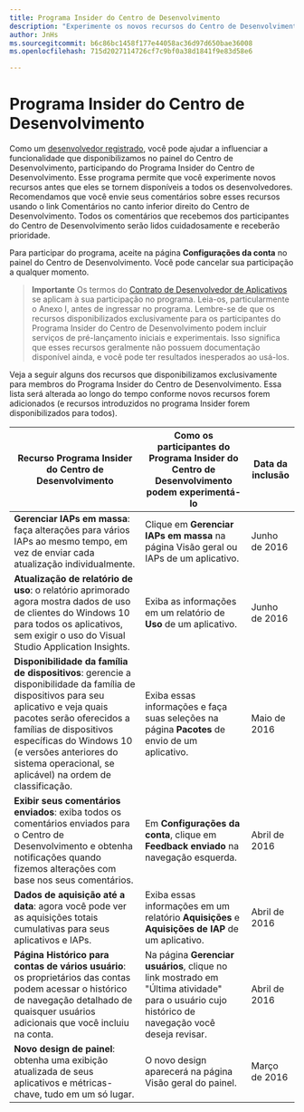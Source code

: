 ```yaml
---
title: Programa Insider do Centro de Desenvolvimento
description: "Experimente os novos recursos do Centro de Desenvolvimento antes que eles se tornem disponíveis para todos os desenvolvedores e conte-nos a sua opinião."
author: JnHs
ms.sourcegitcommit: b6c86bc1458f177e44058ac36d97d650bae36008
ms.openlocfilehash: 715d2027114726cf7c9bf0a38d1841f9e83d58e6

---
```


# Programa Insider do Centro de Desenvolvimento

Como um [desenvolvedor registrado](http://go.microsoft.com/fwlink/?LinkID=615100), você pode ajudar a influenciar a funcionalidade que disponibilizamos no painel do Centro de Desenvolvimento, participando do Programa Insider do Centro de Desenvolvimento. Esse programa permite que você experimente novos recursos antes que eles se tornem disponíveis a todos os desenvolvedores. Recomendamos que você envie seus comentários sobre esses recursos usando o link Comentários no canto inferior direito do Centro de Desenvolvimento. Todos os comentários que recebemos dos participantes do Centro de Desenvolvimento serão lidos cuidadosamente e receberão prioridade.

Para participar do programa, aceite na página **Configurações da conta** no painel do Centro de Desenvolvimento. Você pode cancelar sua participação a qualquer momento.

> **Importante** Os termos do [Contrato de Desenvolvedor de Aplicativos](https://msdn.microsoft.com/windows/apps/hh694058.aspx) se aplicam à sua participação no programa. Leia-os, particularmente o Anexo I, antes de ingressar no programa. Lembre-se de que os recursos disponibilizados exclusivamente para os participantes do Programa Insider do Centro de Desenvolvimento podem incluir serviços de pré-lançamento iniciais e experimentais. Isso significa que esses recursos geralmente não possuem documentação disponível ainda, e você pode ter resultados inesperados ao usá-los. 

Veja a seguir alguns dos recursos que disponibilizamos exclusivamente para membros do Programa Insider do Centro de Desenvolvimento. Essa lista será alterada ao longo do tempo conforme novos recursos forem adicionados (e recursos introduzidos no programa Insider forem disponibilizados para todos).

| Recurso Programa Insider do Centro de Desenvolvimento   | Como os participantes do Programa Insider do Centro de Desenvolvimento podem experimentá-lo | Data da inclusão |
|--------------------------------------|------------------------------------|------------|
|**Gerenciar IAPs em massa**: faça alterações para vários IAPs ao mesmo tempo, em vez de enviar cada atualização individualmente. | Clique em **Gerenciar IAPs em massa** na página Visão geral ou IAPs de um aplicativo. |Junho de 2016|
|**Atualização de relatório de uso**: o relatório aprimorado agora mostra dados de uso de clientes do Windows 10 para todos os aplicativos, sem exigir o uso do Visual Studio Application Insights.|Exiba as informações em um relatório de **Uso** de um aplicativo. |Junho de 2016|
|**Disponibilidade da família de dispositivos**: gerencie a disponibilidade da família de dispositivos para seu aplicativo e veja quais pacotes serão oferecidos a famílias de dispositivos específicas do Windows 10 (e versões anteriores do sistema operacional, se aplicável) na ordem de classificação.|Exiba essas informações e faça suas seleções na página **Pacotes** de envio de um aplicativo.|Maio de 2016|
|**Exibir seus comentários enviados**: exiba todos os comentários enviados para o Centro de Desenvolvimento e obtenha notificações quando fizemos alterações com base nos seus comentários.|Em **Configurações da conta**, clique em **Feedback enviado** na navegação esquerda.|Abril de 2016|
|**Dados de aquisição até a data**: agora você pode ver as aquisições totais cumulativas para seus aplicativos e IAPs.|Exiba essas informações em um relatório **Aquisições** e **Aquisições de IAP** de um aplicativo.|Abril de 2016|
|**Página Histórico para contas de vários usuário**: os proprietários das contas podem acessar o histórico de navegação detalhado de quaisquer usuários adicionais que você incluiu na conta.|Na página **Gerenciar usuários**, clique no link mostrado em "Última atividade" para o usuário cujo histórico de navegação você deseja revisar.|Abril de 2016|
|**Novo design de painel**: obtenha uma exibição atualizada de seus aplicativos e métricas-chave, tudo em um só lugar.|O novo design aparecerá na página Visão geral do painel.|Março de 2016|








<!--HONumber=Jun16_HO4-->


